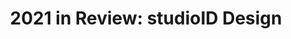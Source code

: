 ---
external_url: https://industrydive.design/2021-in-review-studioid-design-cd3682b9e79f
title: "2021 in Review: studioID Design"
description: Design work for studioID, Industry Dive's global content marketing studio
image: /media/img/posts/blog/2022-09-22-studioid/studioid.png
category: highlights
---